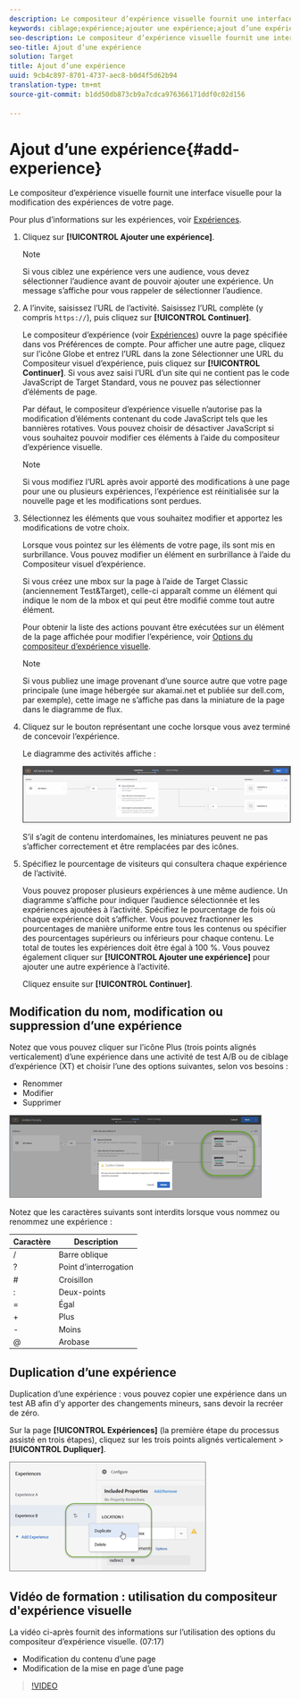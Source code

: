 ```yaml
---
description: Le compositeur d’expérience visuelle fournit une interface visuelle pour la modification des expériences de votre page.
keywords: ciblage;expérience;ajouter une expérience;ajout d’une expérience
seo-description: Le compositeur d’expérience visuelle fournit une interface visuelle pour la modification des expériences de votre page.
seo-title: Ajout d’une expérience
solution: Target
title: Ajout d’une expérience
uuid: 9cb4c897-8701-4737-aec8-b0d4f5d62b94
translation-type: tm+mt
source-git-commit: b1dd50db873cb9a7cdca976366171ddf0c02d156

---
```



# Ajout d’une expérience{#add-experience}

Le compositeur d’expérience visuelle fournit une interface visuelle pour la modification des expériences de votre page.

Pour plus d’informations sur les expériences, voir [Expériences](../../../c-experiences/experiences.md#concept_A2E10F6AFB3D4AEAB6951EE14688848D).

1. Cliquez sur **[!UICONTROL Ajouter une expérience]**.

   >[!NOTE]
   >
   >Si vous ciblez une expérience vers une audience, vous devez sélectionner l’audience avant de pouvoir ajouter une expérience. Un message s’affiche pour vous rappeler de sélectionner l’audience.

1. A l’invite, saisissez l’URL de l’activité. Saisissez l’URL complète (y compris `https://`), puis cliquez sur **[!UICONTROL Continuer]**.

   Le compositeur d’expérience (voir [Expériences](../../../c-experiences/experiences.md#concept_1D011219034B492BB03C08B3BB80E3F0)) ouvre la page spécifiée dans vos Préférences de compte. Pour afficher une autre page, cliquez sur l’icône Globe et entrez l’URL dans la zone Sélectionner une URL du Compositeur visuel d’expérience, puis cliquez sur **[!UICONTROL Continuer]**. Si vous avez saisi l’URL d’un site qui ne contient pas le code JavaScript de Target Standard, vous ne pouvez pas sélectionner d’éléments de page.

   Par défaut, le compositeur d’expérience visuelle n’autorise pas la modification d’éléments contenant du code JavaScript tels que les bannières rotatives. Vous pouvez choisir de désactiver JavaScript si vous souhaitez pouvoir modifier ces éléments à l’aide du compositeur d’expérience visuelle.

   >[!NOTE]
   >
   >Si vous modifiez l’URL après avoir apporté des modifications à une page pour une ou plusieurs expériences, l’expérience est réinitialisée sur la nouvelle page et les modifications sont perdues.

1. Sélectionnez les éléments que vous souhaitez modifier et apportez les modifications de votre choix.

   Lorsque vous pointez sur les éléments de votre page, ils sont mis en surbrillance. Vous pouvez modifier un élément en surbrillance à l’aide du Compositeur visuel d’expérience.

   Si vous créez une mbox sur la page à l’aide de Target Classic (anciennement Test&amp;Target), celle-ci apparaît comme un élément qui indique le nom de la mbox et qui peut être modifié comme tout autre élément.

   Pour obtenir la liste des actions pouvant être exécutées sur un élément de la page affichée pour modifier l’expérience, voir [Options du compositeur d’expérience visuelle](/help/c-experiences/c-visual-experience-composer/viztarget-options.md).


   >[!NOTE]
   >
   >Si vous publiez une image provenant d’une source autre que votre page principale (une image hébergée sur akamai.net et publiée sur dell.com, par exemple), cette image ne s’affiche pas dans la miniature de la page dans le diagramme de flux.

1. Cliquez sur le bouton représentant une coche lorsque vous avez terminé de concevoir l’expérience.

   Le diagramme des activités affiche :

   ![](assets/ab_flodia.png)

   S’il s’agit de contenu interdomaines, les miniatures peuvent ne pas s’afficher correctement et être remplacées par des icônes.

1. Spécifiez le pourcentage de visiteurs qui consultera chaque expérience de l’activité.

   Vous pouvez proposer plusieurs expériences à une même audience. Un diagramme s’affiche pour indiquer l’audience sélectionnée et les expériences ajoutées à l’activité. Spécifiez le pourcentage de fois où chaque expérience doit s’afficher. Vous pouvez fractionner les pourcentages de manière uniforme entre tous les contenus ou spécifier des pourcentages supérieurs ou inférieurs pour chaque contenu. Le total de toutes les expériences doit être égal à 100 %. Vous pouvez également cliquer sur **[!UICONTROL Ajouter une expérience]** pour ajouter une autre expérience à l’activité.

   Cliquez ensuite sur **[!UICONTROL Continuer]**.

## Modification du nom, modification ou suppression d’une expérience

Notez que vous pouvez cliquer sur l’icône Plus (trois points alignés verticalement) d’une expérience dans une activité de test A/B ou de ciblage d’expérience (XT) et choisir l’une des options suivantes, selon vos besoins :

* Renommer
* Modifier 
* Supprimer

![](assets/experience_edit.png)

Notez que les caractères suivants sont interdits lorsque vous nommez ou renommez une expérience :

| Caractère | Description |
|--- |--- |
| / | Barre oblique |
| ? | Point d’interrogation |
| # | Croisillon  |
| : | Deux-points |
| = | Égal |
| + | Plus |
| - | Moins |
| @ | Arobase |

## Duplication d’une expérience

Duplication d’une expérience : vous pouvez copier une expérience dans un test AB afin d’y apporter des changements mineurs, sans devoir la recréer de zéro.

Sur la page **[!UICONTROL Expériences]** (la première étape du processus assisté en trois étapes), cliquez sur les trois points alignés verticalement &gt; **[!UICONTROL Dupliquer]**.

![](assets/duplicate_experience_ab.png)

## Vidéo de formation : utilisation du compositeur d&#39;expérience visuelle

La vidéo ci-après fournit des informations sur l’utilisation des options du compositeur d’expérience visuelle. (07:17)

* Modification du contenu d’une page
* Modification de la mise en page d’une page

>[!VIDEO](https://video.tv.adobe.com/v/17399)
